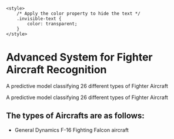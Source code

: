 <!DOCTYPE html>
<html>
<head>
    <title>Advanced System for Fighter Aircraft Recognition</title>
    <link href="https://fonts.googleapis.com/css2?family=Roboto+Condensed:wght@300;400;700&display=swap" rel="stylesheet">
    <link rel="stylesheet" href="styles.css">

    <style>
        /* Apply the color property to hide the text */
        .invisible-text {
            color: transparent;
        }
    </style>
</head>
<body>
    <div class="container">
        <h1>Advanced System for Fighter Aircraft Recognition</h1>
        <p>A predictive model classifying 26 different types of Fighter Aircraft</p>
    </div>
    <p class="invisible-text">A predictive model classifying 26 different types of Fighter Aircraft</p>
    <h2 class="invisible-text">The types of Aircrafts are as follows:</h2>
    <ul class="aircraft-list invisible-text">
        <li>General Dynamics F-16 Fighting Falcon aircraft</li>
        <!-- Add more list items here -->
    </ul>
</body>
</html>
